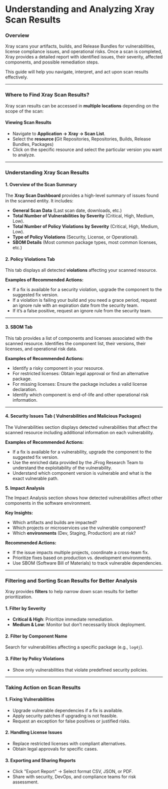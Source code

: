 # Understanding and Analyzing Xray Scan Results

### **Overview**

Xray scans your artifacts, builds, and Release Bundles for vulnerabilities, license compliance issues, and operational risks. Once a scan is completed, Xray provides a detailed report with identified issues, their severity, affected components, and possible remediation steps.

This guide will help you navigate, interpret, and act upon scan results effectively.

***

### **Where to Find Xray Scan Results?**

Xray scan results can be accessed in **multiple locations** depending on the scope of the scan:

#### &#x20;**Viewing Scan Results**

* Navigate to **Application -> Xray -> Scan List**.
* Select the **resource (**&#x47;it Repositories, Repositories, Builds, Release Bundles, Packages)&#x20;
* Click on the specific resource and select the particular version you want to analyze.

***

### **Understanding Xray Scan Results**

#### **1. Overview of the Scan Summary**

The **Xray Scan Dashboard** provides a high-level summary of issues found in the scanned entity. It includes:

* **General Scan Data** (Last scan date, downloads, etc.)
* **Total Number of Vulnerabilities** **by Severity** (Critical, High, Medium, Low).
* **Total Number of Policy Violations** **by Severity** (Critical, High, Medium, Low).
* **Type of Policy Violations** (Security, License, or Operational).
* **SBOM Details** (Most common package types, most common licenses, etc.)

#### **2. Policy Violations Tab**

This tab displays all detected **violations** affecting your scanned resource.

**Examples of Recommended Actions:**

* If a fix is available for a security violation, upgrade the component to the suggested fix version.
* If a violation is failing your build and you need a grace period, request an ignore rule with an expiration date from the security team.&#x20;
* If it’s a false positive, request an ignore rule from the security team.

***

#### **3. SBOM Tab**

This tab provides a list of components and licenses associated with the scanned resource. Identifies the component list, their versions, their licenses, and operational risk data.&#x20;

**Examples of** **Recommended Actions:**

* Identify a risky component in your resource.&#x20;
* For restricted licenses: Obtain legal approval or find an alternative package.
* For missing licenses: Ensure the package includes a valid license declaration.
* Identify which component is end-of-life and other operational risk information.&#x20;

***

#### **4. Security Issues Tab ( Vulnerabilities and Malicious Packages)**

The Vulnerabilities section displays detected vulnerabilities that affect the scanned resource including additional information on each vulnerability.&#x20;

**Examples of** **Recommended Actions:**

* If a fix is available for a vulnerability, upgrade the component to the suggested fix version.
* Use the enriched data provided by the JFrog Research Team to understand the exploitability of the vulnerability.&#x20;
* Understand which component version is vulnerable and what is the exact vulnerable path.&#x20;

**5. Impact Analysis**&#x20;

The Impact Analysis section shows how detected vulnerabilities affect other components in the software environment.

**Key Insights:**

* Which artifacts and builds are impacted?
* Which projects or microservices use the vulnerable component?
* Which **environments** (Dev, Staging, Production) are at risk?

**Recommended Actions:**

* If the issue impacts multiple projects, coordinate a cross-team fix.
* Prioritize fixes based on production vs. development environments.
* Use SBOM (Software Bill of Materials) to track vulnerable dependencies.

***

### **Filtering and Sorting Scan Results for Better Analysis**

Xray provides **filters** to help narrow down scan results for better prioritization.

#### **1. Filter by Severity**

* **Critical & High**: Prioritize immediate remediation.
* **Medium & Low**: Monitor but don’t necessarily block deployment.

#### **2. Filter by Component Name**

Search for vulnerabilities affecting a specific package (e.g., `log4j`).

#### **3. Filter by Policy Violations**

* Show only vulnerabilities that violate predefined security policies.

***

### **Taking Action on Scan Results**

#### **1. Fixing Vulnerabilities**

* Upgrade vulnerable dependencies if a fix is available.
* Apply security patches if upgrading is not feasible.
* Request an exception for false positives or justified risks.

#### **2. Handling License Issues**

* Replace restricted licenses with compliant alternatives.
* Obtain legal approvals for specific cases.

#### **3. Exporting and Sharing Reports**

* Click "Export Report" → Select format CSV, JSON, or PDF.
* Share with security, DevOps, and compliance teams for risk assessment.

